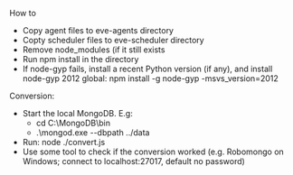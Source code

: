 How to

- Copy agent files to eve-agents directory
- Copty scheduler files to eve-scheduler directory
- Remove node_modules (if it still exists
- Run npm install in the directory
- If node-gyp fails, install a recent Python version (if any), and install node-gyp 2012 global:
	npm install -g node-gyp -msvs_version=2012
	
Conversion:

- Start the local MongoDB. E.g:
	- cd C:\MongoDB\bin
	- .\mongod.exe --dbpath ../data
- Run: node ./convert.js
- Use some tool to check if the conversion worked (e.g. Robomongo on Windows; connect to localhost:27017, default no password)
